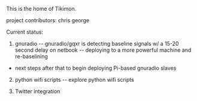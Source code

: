 This is the home of Tikimon.

project contributors:
chris 
george

Current status:
1. gnuradio
-- gnuradio/gqxr is detecting baseline signals w/ a 15-20 second delay on netbook
-- deploying to a more powerful machine and re-baselining
* next steps after that to begin deploying Pi-based  gnuradio slaves

2. python wifi scripts
-- explore python wifi scripts

3. Twitter integration

